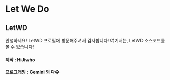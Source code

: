 # Let We Do
## LetWD

안녕하세요!
LetWD 프로필에
방문해주셔서 감사합니다!
여기서는, LetWD 소스코드를
볼 수 있습니다!

#### 제작 : HiJiwho
#### 프로그래밍 : Gemini 외 다수
